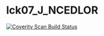# lck07_J_NCEDLOR
<a href="https://scan.coverity.com/projects/wendyzhang1121-lck07_j_ncedlor">
  <img alt="Coverity Scan Build Status"
       src="https://scan.coverity.com/projects/9541/badge.svg"/>
</a>

